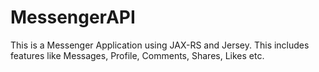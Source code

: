 # MessengerAPI
This is a Messenger Application using JAX-RS and Jersey. This includes features like Messages, Profile, Comments, Shares, Likes etc.